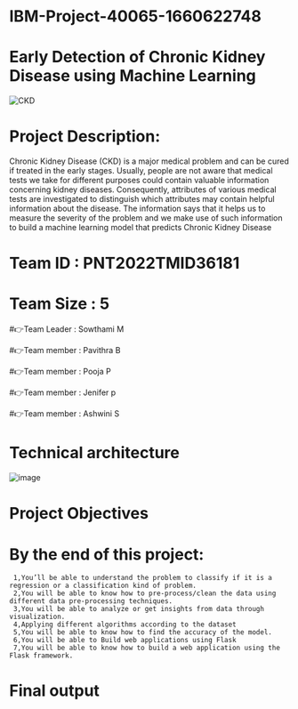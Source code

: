 # IBM-Project-40065-1660622748
# Early Detection of Chronic Kidney Disease using Machine Learning
![CKD](https://user-images.githubusercontent.com/113594896/202366317-4da06cb2-94bd-41d4-982b-7c8a408db9e2.jpg)
# Project Description:
 Chronic Kidney Disease (CKD) is a major medical problem and can be cured if treated in the early stages. Usually, people are not aware that medical tests we take for different purposes could contain valuable information concerning kidney diseases. Consequently, attributes of various medical tests are investigated to distinguish which attributes may contain helpful information about the disease. The information says that it helps us to measure the severity of the problem and we make use of such information to build a machine learning model that predicts Chronic Kidney Disease 
  
 # Team ID : PNT2022TMID36181
 # Team Size : 5
 
 #👉Team Leader : Sowthami M
 
 #👉Team member : Pavithra B
 
 #👉Team member : Pooja P 
  
 #👉Team member : Jenifer p
 
 #👉Team member : Ashwini S
 
 # Technical architecture
 ![image](https://user-images.githubusercontent.com/113594896/202364580-61b96baa-1fe1-4c83-993e-4a12c1254e8a.png)
# Project Objectives
# By the end of this project:
     1,You’ll be able to understand the problem to classify if it is a regression or a classification kind of problem.
     2,You will be able to know how to pre-process/clean the data using different data pre-processing techniques.
     3,You will be able to analyze or get insights from data through visualization.
     4,Applying different algorithms according to the dataset 
     5,You will be able to know how to find the accuracy of the model.
     6,You will be able to Build web applications using Flask
     7,You will be able to know how to build a web application using the Flask framework.
 # Final output     
     

